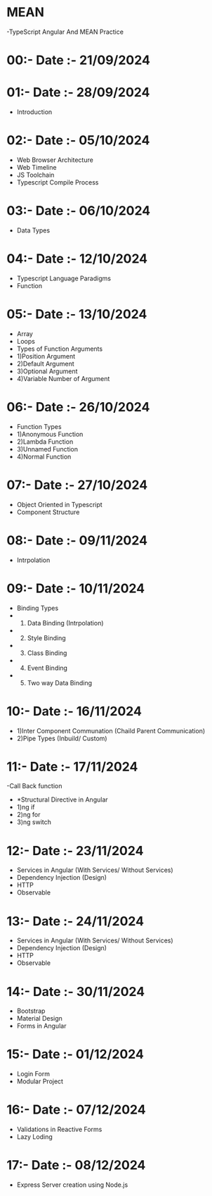 # MEAN
-TypeScript Angular And MEAN Practice
# 00:- Date :-  21/09/2024 
  
# 01:- Date :-  28/09/2024   
  - Introduction

# 02:- Date :-  05/10/2024  
  - Web Browser Architecture
  - Web Timeline
  - JS Toolchain
  - Typescript Compile Process
 
# 03:- Date :-  06/10/2024    
  - Data Types
 

# 04:- Date :-  12/10/2024
- Typescript Language Paradigms
- Function

# 05:- Date :-  13/10/2024
- Array
- Loops
- Types of Function Arguments
- 1)Position Argument
- 2)Default Argument
- 3)Optional Argument
- 4)Variable Number of Argument

# 06:- Date :-  26/10/2024
- Function Types
- 1)Anonymous Function
- 2)Lambda Function
- 3)Unnamed Function
- 4)Normal Function

# 07:- Date :-  27/10/2024
- Object Oriented in Typescript
- Component Structure

# 08:- Date :-  09/11/2024
- Intrpolation

# 09:- Date :-  10/11/2024
- Binding Types
- 1) Data Binding (Intrpolation)
- 2) Style Binding
- 3) Class Binding
- 4) Event Binding
- 5) Two way Data Binding

# 10:- Date :-  16/11/2024
- 1)Inter Component Communation (Chaild Parent Communication)
- 2)Pipe Types (Inbuild/ Custom)

# 11:- Date :-  17/11/2024
-Call Back function
- *Structural Directive in Angular
- 1)ng if
- 2)ng for
- 3)ng switch
  
# 12:- Date :-  23/11/2024
- Services in Angular (With Services/ Without Services)
- Dependency Injection (Design)
- HTTP
- Observable

# 13:- Date :-  24/11/2024
- Services in Angular (With Services/ Without Services)
- Dependency Injection (Design)
- HTTP
- Observable
  
# 14:- Date :-  30/11/2024
- Bootstrap 
- Material Design
- Forms in Angular

# 15:- Date :-  01/12/2024
- Login Form
- Modular Project

# 16:- Date :-  07/12/2024
- Validations in Reactive Forms
- Lazy Loding

# 17:- Date :-  08/12/2024
- Express Server creation using Node.js


